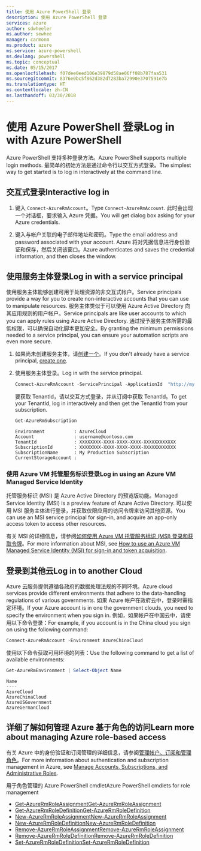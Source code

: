 ```yaml
---
title: 使用 Azure PowerShell 登录
description: 使用 Azure PowerShell 登录
services: azure
author: sdwheeler
ms.author: sewhee
manager: carmonm
ms.product: azure
ms.service: azure-powershell
ms.devlang: powershell
ms.topic: conceptual
ms.date: 05/15/2017
ms.openlocfilehash: f07dee0eed106e39879d58ae06ff08b787faa531
ms.sourcegitcommit: 8376e0bc5f862d382d7283ba72990e3707591e7b
ms.translationtype: HT
ms.contentlocale: zh-CN
ms.lasthandoff: 03/30/2018
---
```

# <a name="log-in-with-azure-powershell"></a><span data-ttu-id="c161c-103">使用 Azure PowerShell 登录</span><span class="sxs-lookup"><span data-stu-id="c161c-103">Log in with Azure PowerShell</span></span>

<span data-ttu-id="c161c-104">Azure PowerShell 支持多种登录方法。</span><span class="sxs-lookup"><span data-stu-id="c161c-104">Azure PowerShell supports multiple login methods.</span></span> <span data-ttu-id="c161c-105">最简单的初始方法是通过命令行以交互方式登录。</span><span class="sxs-lookup"><span data-stu-id="c161c-105">The simplest way to get started is to log in interactively at the command line.</span></span>

## <a name="interactive-log-in"></a><span data-ttu-id="c161c-106">交互式登录</span><span class="sxs-lookup"><span data-stu-id="c161c-106">Interactive log in</span></span>

1. <span data-ttu-id="c161c-107">键入 `Connect-AzureRmAccount`。</span><span class="sxs-lookup"><span data-stu-id="c161c-107">Type `Connect-AzureRmAccount`.</span></span> <span data-ttu-id="c161c-108">此时会出现一个对话框，要求输入 Azure 凭据。</span><span class="sxs-lookup"><span data-stu-id="c161c-108">You will get dialog box asking for your Azure credentials.</span></span>

2. <span data-ttu-id="c161c-109">键入与帐户关联的电子邮件地址和密码。</span><span class="sxs-lookup"><span data-stu-id="c161c-109">Type the email address and password associated with your account.</span></span> <span data-ttu-id="c161c-110">Azure 将对凭据信息进行身份验证和保存，然后关闭该窗口。</span><span class="sxs-lookup"><span data-stu-id="c161c-110">Azure authenticates and saves the credential information, and then closes the window.</span></span>

## <a name="log-in-with-a-service-principal"></a><span data-ttu-id="c161c-111">使用服务主体登录</span><span class="sxs-lookup"><span data-stu-id="c161c-111">Log in with a service principal</span></span>

<span data-ttu-id="c161c-112">使用服务主体能够创建可用于处理资源的非交互式帐户。</span><span class="sxs-lookup"><span data-stu-id="c161c-112">Service principals provide a way for you to create non-interactive accounts that you can use to manipulate resources.</span></span> <span data-ttu-id="c161c-113">服务主体类似于可以使用 Azure Active Directory 向其应用规则的用户帐户。</span><span class="sxs-lookup"><span data-stu-id="c161c-113">Service principals are like user accounts to which you can apply rules using Azure Active Directory.</span></span> <span data-ttu-id="c161c-114">通过授予服务主体所需的最低权限，可以确保自动化脚本更加安全。</span><span class="sxs-lookup"><span data-stu-id="c161c-114">By granting the minimum permissions needed to a service principal, you can ensure your automation scripts are even more secure.</span></span>

1. <span data-ttu-id="c161c-115">如果尚未创建服务主体，请[创建一个](create-azure-service-principal-azureps.md)。</span><span class="sxs-lookup"><span data-stu-id="c161c-115">If you don't already have a service principal, [create one](create-azure-service-principal-azureps.md).</span></span>

2. <span data-ttu-id="c161c-116">使用服务主体登录。</span><span class="sxs-lookup"><span data-stu-id="c161c-116">Log in with the service principal.</span></span>

    ```powershell
    Connect-AzureRmAccount -ServicePrincipal -ApplicationId  "http://my-app" -Credential $pscredential -TenantId $tenantid
    ```

    <span data-ttu-id="c161c-117">要获取 TenantId，请以交互方式登录，并从订阅中获取 TenantId。</span><span class="sxs-lookup"><span data-stu-id="c161c-117">To get your TenantId, log in interactively and then get the TenantId from your subscription.</span></span>

    ```powershell
    Get-AzureRmSubscription
    ```

    ```
    Environment           : AzureCloud
    Account               : username@contoso.com
    TenantId              : XXXXXXXX-XXXX-XXXX-XXXX-XXXXXXXXXXXX
    SubscriptionId        : XXXXXXXX-XXXX-XXXX-XXXX-XXXXXXXXXXXX
    SubscriptionName      : My Production Subscription
    CurrentStorageAccount :
    ```

### <a name="log-in-using-an-azure-vm-managed-service-identity"></a><span data-ttu-id="c161c-118">使用 Azure VM 托管服务标识登录</span><span class="sxs-lookup"><span data-stu-id="c161c-118">Log in using an Azure VM Managed Service Identity</span></span>

<span data-ttu-id="c161c-119">托管服务标识 (MSI) 是 Azure Active Directory 的预览版功能。</span><span class="sxs-lookup"><span data-stu-id="c161c-119">Managed Service Identity (MSI) is a preview feature of Azure Active Directory.</span></span> <span data-ttu-id="c161c-120">可以使用 MSI 服务主体进行登录，并获取仅限应用的访问令牌来访问其他资源。</span><span class="sxs-lookup"><span data-stu-id="c161c-120">You can use an MSI service principal for sign-in, and acquire an app-only access token to access other resources.</span></span>

<span data-ttu-id="c161c-121">有关 MSI 的详细信息，请参阅[如何使用 Azure VM 托管服务标识 (MSI) 登录和获取令牌](/azure/active-directory/msi-how-to-get-access-token-using-msi)。</span><span class="sxs-lookup"><span data-stu-id="c161c-121">For more information about MSI, see [How to use an Azure VM Managed Service Identity (MSI) for sign-in and token acquisition](/azure/active-directory/msi-how-to-get-access-token-using-msi).</span></span>

## <a name="log-in-to-another-cloud"></a><span data-ttu-id="c161c-122">登录到其他云</span><span class="sxs-lookup"><span data-stu-id="c161c-122">Log in to another Cloud</span></span>

<span data-ttu-id="c161c-123">Azure 云服务提供遵循各政府的数据处理法规的不同环境。</span><span class="sxs-lookup"><span data-stu-id="c161c-123">Azure cloud services provide different environments that adhere to the data-handling regulations of various governments.</span></span> <span data-ttu-id="c161c-124">如果 Azure 帐户在政府云中，登录时需指定环境。</span><span class="sxs-lookup"><span data-stu-id="c161c-124">If your Azure account is in one the government clouds, you need to specify the environment when you sign in.</span></span> <span data-ttu-id="c161c-125">例如，如果帐户在中国云中，请使用以下命令登录：</span><span class="sxs-lookup"><span data-stu-id="c161c-125">For example, if you account is in the China cloud you sign on using the following command:</span></span>

```powershell
Connect-AzureRmAccount -Environment AzureChinaCloud
```

<span data-ttu-id="c161c-126">使用以下命令获取可用环境的列表：</span><span class="sxs-lookup"><span data-stu-id="c161c-126">Use the following command to get a list of available environments:</span></span>

```powershell
Get-AzureRmEnvironment | Select-Object Name
```

```
Name
----
AzureCloud
AzureChinaCloud
AzureUSGovernment
AzureGermanCloud
```

## <a name="learn-more-about-managing-azure-role-based-access"></a><span data-ttu-id="c161c-127">详细了解如何管理 Azure 基于角色的访问</span><span class="sxs-lookup"><span data-stu-id="c161c-127">Learn more about managing Azure role-based access</span></span>

<span data-ttu-id="c161c-128">有关 Azure 中的身份验证和订阅管理的详细信息，请参阅[管理帐户、订阅和管理角色](/azure/active-directory/role-based-access-control-configure)。</span><span class="sxs-lookup"><span data-stu-id="c161c-128">For more information about authentication and subscription management in Azure, see [Manage Accounts, Subscriptions, and Administrative Roles](/azure/active-directory/role-based-access-control-configure).</span></span>

<span data-ttu-id="c161c-129">用于角色管理的 Azure PowerShell cmdlet</span><span class="sxs-lookup"><span data-stu-id="c161c-129">Azure PowerShell cmdlets for role management</span></span>

* [<span data-ttu-id="c161c-130">Get-AzureRmRoleAssignment</span><span class="sxs-lookup"><span data-stu-id="c161c-130">Get-AzureRmRoleAssignment</span></span>](/powershell/module/AzureRM.Resources/Get-AzureRmRoleAssignment)
* [<span data-ttu-id="c161c-131">Get-AzureRmRoleDefinition</span><span class="sxs-lookup"><span data-stu-id="c161c-131">Get-AzureRmRoleDefinition</span></span>](/powershell/module/AzureRM.Resources/Get-AzureRmRoleDefinition)
* [<span data-ttu-id="c161c-132">New-AzureRmRoleAssignment</span><span class="sxs-lookup"><span data-stu-id="c161c-132">New-AzureRmRoleAssignment</span></span>](/powershell/module/AzureRM.Resources/New-AzureRmRoleAssignment)
* [<span data-ttu-id="c161c-133">New-AzureRmRoleDefinition</span><span class="sxs-lookup"><span data-stu-id="c161c-133">New-AzureRmRoleDefinition</span></span>](/powershell/module/AzureRM.Resources/New-AzureRmRoleDefinition)
* [<span data-ttu-id="c161c-134">Remove-AzureRmRoleAssignment</span><span class="sxs-lookup"><span data-stu-id="c161c-134">Remove-AzureRmRoleAssignment</span></span>](/powershell/module/AzureRM.Resources/Remove-AzureRmRoleAssignment)
* [<span data-ttu-id="c161c-135">Remove-AzureRmRoleDefinition</span><span class="sxs-lookup"><span data-stu-id="c161c-135">Remove-AzureRmRoleDefinition</span></span>](/powershell/module/AzureRM.Resources/Remove-AzureRmRoleDefinition)
* [<span data-ttu-id="c161c-136">Set-AzureRmRoleDefinition</span><span class="sxs-lookup"><span data-stu-id="c161c-136">Set-AzureRmRoleDefinition</span></span>](/powershell/moduel/AzureRM.Resources/Set-AzureRmRoleDefinition)
